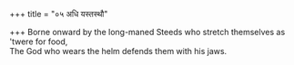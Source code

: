 +++
title = "०५ अधि यस्तस्थौ"

+++
Borne onward by the long-maned Steeds who stretch themselves as 'twere for food,  
     The God who wears the helm defends them with his jaws.